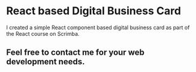 # React based Digital Business Card
I created a simple React component based digital business card as part of the React course on Scrimba.

## Feel free to contact me for your web development needs.

